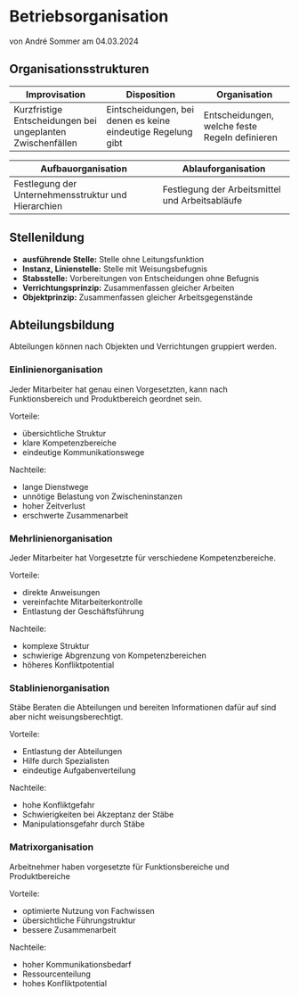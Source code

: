 # Betriebsorganisation
von André Sommer am 04.03.2024

## Organisationsstrukturen

|Improvisation|Disposition|Organisation|
|---|---|---|
|Kurzfristige Entscheidungen bei ungeplanten Zwischenfällen|Eintscheidungen, bei denen es keine eindeutige Regelung gibt|Entscheidungen, welche feste Regeln definieren|

|Aufbauorganisation|Ablauforganisation|
|---|---|
|Festlegung der Unternehmensstruktur und Hierarchien|Festlegung der Arbeitsmittel und Arbeitsabläufe|

## Stellenildung

- **ausführende Stelle:** Stelle ohne Leitungsfunktion
- **Instanz, Linienstelle:** Stelle mit Weisungsbefugnis
- **Stabsstelle:** Vorbereitungen von Entscheidungen ohne Befugnis
- **Verrichtungsprinzip:** Zusammenfassen gleicher Arbeiten
- **Objektprinzip:** Zusammenfassen gleicher Arbeitsgegenstände

## Abteilungsbildung

Abteilungen können nach Objekten und Verrichtungen gruppiert werden.

### Einlinienorganisation

Jeder Mitarbeiter hat genau einen Vorgesetzten, kann nach Funktionsbereich und Produktbereich geordnet sein.

Vorteile:
- übersichtliche Struktur
- klare Kompetenzbereiche
- eindeutige Kommunikationswege

Nachteile:
- lange Dienstwege
- unnötige Belastung von Zwischeninstanzen
- hoher Zeitverlust
- erschwerte Zusammenarbeit

### Mehrlinienorganisation

Jeder Mitarbeiter hat Vorgesetzte für verschiedene Kompetenzbereiche.

Vorteile:
- direkte Anweisungen
- vereinfachte Mitarbeiterkontrolle
- Entlastung der Geschäftsführung

Nachteile:
- komplexe Struktur
- schwierige Abgrenzung von Kompetenzbereichen
- höheres Konfliktpotential

### Stablinienorganisation

Stäbe Beraten die Abteilungen und bereiten Informationen dafür auf sind aber nicht weisungsberechtigt.

Vorteile:
- Entlastung der Abteilungen
- Hilfe durch Spezialisten
- eindeutige Aufgabenverteilung

Nachteile:
- hohe Konfliktgefahr
- Schwierigkeiten bei Akzeptanz der Stäbe
- Manipulationsgefahr durch Stäbe

### Matrixorganisation

Arbeitnehmer haben vorgesetzte für Funktionsbereiche und Produktbereiche

Vorteile:
- optimierte Nutzung von Fachwissen
- übersichtliche Führungstruktur
- bessere Zusammenarbeit

Nachteile:
- hoher Kommunikationsbedarf
- Ressourcenteilung
- hohes Konfliktpotential
